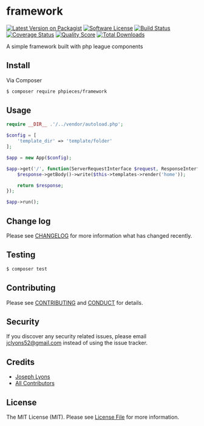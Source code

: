 # framework

[![Latest Version on Packagist][ico-version]][link-packagist]
[![Software License][ico-license]](LICENSE.md)
[![Build Status][ico-travis]][link-travis]
[![Coverage Status][ico-scrutinizer]][link-scrutinizer]
[![Quality Score][ico-code-quality]][link-code-quality]
[![Total Downloads][ico-downloads]][link-downloads]


A simple framework built with php league components

## Install

Via Composer

``` bash
$ composer require phpieces/framework
```

## Usage

``` php
require __DIR__ .'/../vendor/autoload.php';

$config = [
    'template_dir' => 'template/folder'
];

$app = new App($config);

$app->get('/', function(ServerRequestInterface $request, ResponseInterface $response) {
    $response->getBody()->write($this->templates->render('home'));

    return $response;
});

$app->run();
```

## Change log

Please see [CHANGELOG](CHANGELOG.md) for more information what has changed recently.

## Testing

``` bash
$ composer test
```

## Contributing

Please see [CONTRIBUTING](CONTRIBUTING.md) and [CONDUCT](CONDUCT.md) for details.

## Security

If you discover any security related issues, please email jclyons52@gmail.com instead of using the issue tracker.

## Credits

- [Joseph Lyons][link-author]
- [All Contributors][link-contributors]

## License

The MIT License (MIT). Please see [License File](LICENSE.md) for more information.

[ico-version]: https://img.shields.io/packagist/v/phpieces/framework.svg?style=flat-square
[ico-license]: https://img.shields.io/badge/license-MIT-brightgreen.svg?style=flat-square
[ico-travis]: https://img.shields.io/travis/PHPieces/Framework/master.svg?style=flat-square
[ico-scrutinizer]: https://img.shields.io/scrutinizer/coverage/g/phpieces/framework.svg?style=flat-square
[ico-code-quality]: https://img.shields.io/scrutinizer/g/phpieces/framework.svg?style=flat-square
[ico-downloads]: https://img.shields.io/packagist/dt/phpieces/framework.svg?style=flat-square

[link-packagist]: https://packagist.org/packages/phpieces/framework
[link-travis]: https://travis-ci.org/PHPieces/Framework
[link-scrutinizer]: https://scrutinizer-ci.com/g/phpieces/framework/code-structure
[link-code-quality]: https://scrutinizer-ci.com/g/phpieces/framework
[link-downloads]: https://packagist.org/packages/phpieces/framework
[link-author]: https://github.com/jclyons52
[link-contributors]: ../../contributors
